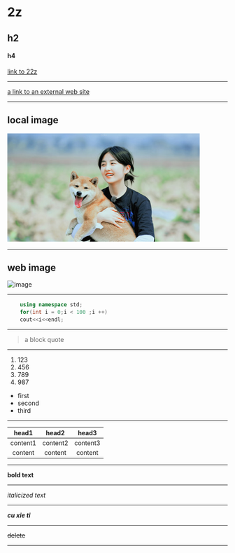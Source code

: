 # 2z
## h2
#### h4
[link to 22z](./22z.md)
****
[a link to an external web site](www.baidu.com)
****
## local image
![image](./2.jpg)
****
## web image 
![image](https://gss0.baidu.com/-vo3dSag_xI4khGko9WTAnF6hhy/zhidao/pic/item/63d0f703918fa0ec0d994ef72d9759ee3c6ddbe9.jpg)
****
```cpp
    using namespace std;
    for(int i = 0;i < 100 ;i ++)
    cout<<i<<endl;
```
****
> a block quote
****
1. 123
2. 456
3. 789
4. 987
- first
- second
- third
****
| head1 | head2 | head3
| :-----:|:-----:|:-----:|
| content1 | content2 | content3 |
| content | content | content |
****
**bold text**
****
*italicized text*
****
***cu xie ti***
****
~~delete~~
****
